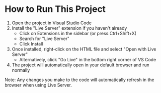 # How to Run This Project

1. Open the project in Visual Studio Code
2. Install the "Live Server" extension if you haven't already
   - Click on Extensions in the sidebar (or press Ctrl+Shift+X)
   - Search for "Live Server"
   - Click Install
3. Once installed, right-click on the HTML file and select "Open with Live Server"
   - Alternatively, click "Go Live" in the bottom right corner of VS Code
4. The project will automatically open in your default browser and run normally

Note: Any changes you make to the code will automatically refresh in the browser when using Live Server.
